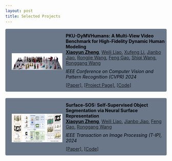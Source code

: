 ```yaml
---
layout: post
title: Selected Projects
---
```


<div style="margin-bottom: 20px;">

  <div style="display: flex; align-items: center; background-color: rgb(106, 120, 138); color: black; border-radius: 4px; overflow: hidden;">
    <div style="flex: 1;">
      <img src="/paper_dym_teaser.png" style="max-height: 105pt; margin-top: 12px; margin-left: 20px;">
    </div>
    <div style="flex: 2; padding-left: 1px; padding-top: 12px; padding-bottom: 13px; margin-left: 30px;">
      <p style="margin: 1px 0;"><b>PKU-DyMVHumans: A Multi-View Video Benchmark for High-Fidelity Dynamic Human Modeling</b></p>
      <p style="margin: -1px 0;"><span style="font-weight: bold;"><u>Xiaoyun Zheng</u></span>, <a href="https://github.com/leviome" target="_blank">Weili Liao</a>, <a href="" target="_blank">Xufeng Li</a>, <a href="https://jianbojiao.com" target="_blank">Jianbo Jiao</a>, <a href="https://github.com/rongjiewang" target="_blank">Rongjie Wang</a>, <a href="https://www.art.pku.edu.cn/szdw/qzjs/cysjyysglx/gf/index.htm" target="_blank">Feng Gao</a>, <a href="https://www.cs.cityu.edu.hk/~shiqwang/" target="_blank">Shiqi Wang</a>, <a href="https://www.ece.pku.edu.cn/info/1046/2147.htm" target="_blank">Ronggang Wang</a></p>
      <p style="margin: 10px 0;"><em>IEEE Conference on Computer Vision and Pattern Recognition (CVPR) 2024</em></p>
      <p style="margin: -1px 0;"><a href="https://arxiv.org/abs/2403.16080" target="_blank">[Paper]</a>, <a href="https://pku-dymvhumans.github.io/" target="_blank">[Project Page]</a>, <a href="https://github.com/zhengxyun/PKU-DyMVHumans" target="_blank">[Code]</a></p>
    </div>
  </div>

</div>


<div style="margin-bottom: 20px;">

  <div style="display: flex; align-items: center; background-color: rgb(106, 120, 138); color: black; border-radius: 4px; overflow: hidden;">
    <div style="flex: 1;">
      <img src="/paper_sos_teaser.png" style="max-height: 105pt; margin-top: 12px; margin-left: 20px;">
    </div>
    <div style="flex: 2; padding-left: 1px; padding-top: 12px; padding-bottom: 13px; margin-left: 30px;">
      <p style="margin: 1px 0;"><b>Surface-SOS: Self-Supervised Object Segmentation via Neural Surface Representation</b></p>
      <p style="margin: -1px 0;"><span style="font-weight: bold;"><u>Xiaoyun Zheng</u></span>, <a href="https://github.com/leviome" target="_blank">Weili Liao</a>, <a href="https://jianbojiao.com" target="_blank">Jianbo Jiao</a>, <a href="https://www.art.pku.edu.cn/szdw/qzjs/cysjyysglx/gf/index.htm" target="_blank">Feng Gao</a>,  <a href="https://www.ece.pku.edu.cn/info/1046/2147.htm" target="_blank">Ronggang Wang</a></p>
      <p style="margin: 10px 0;"><em>IEEE Transaction on Image Processing (T-IP), 2024</em></p>
      <p style="margin: -1px 0;"><a href="https://ieeexplore.ieee.org/abstract/document/10471326" target="_blank">[Paper]</a>, <a href="https://github.com/zhengxyun/Surface-SOS" target="_blank">[Code]</a></p>
    </div>
  </div>

</div>




